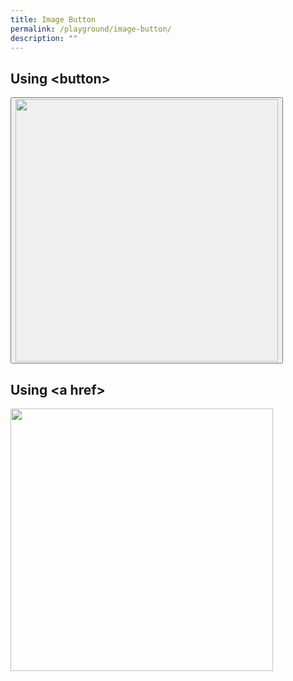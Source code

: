 ```yaml
---
title: Image Button
permalink: /playground/image-button/
description: ""
---
```

<h2> Using &lt;button&gt; </h2>
<a href = "https://www.google.com/">
	<button>
		<img src = "https://i.ibb.co/CW5Wvry/buttonpng.png" style="width:420px;height:420px;">
	</button>	
</a>

<h2> Using &lta href&gt; </h2>
<a href="https://www.google.com/">
	<img src="https://i.ibb.co/CW5Wvry/buttonpng.png" style="width:420px;height:420px;">
</a>